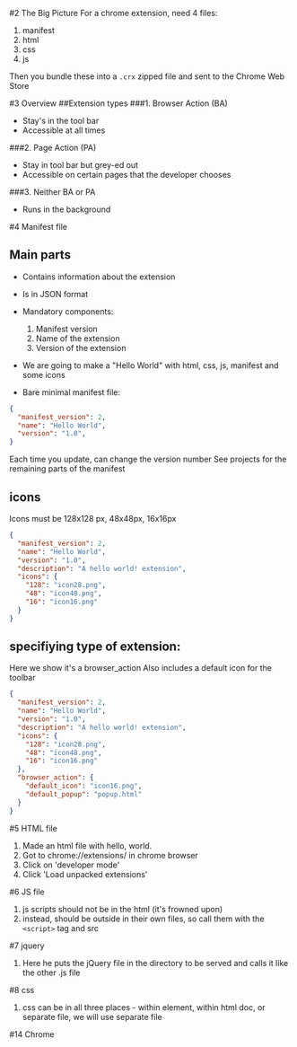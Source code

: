 #2 The Big Picture
For a chrome extension, need 4 files:
1. manifest
1. html
1. css
1. js

Then you bundle these into a `.crx` zipped file and sent to the Chrome Web Store

#3 Overview
##Extension types
###1. Browser Action (BA)
- Stay's in the tool bar
- Accessible at all times

###2. Page Action (PA)
- Stay in tool bar but grey-ed out
- Accessible on certain pages that the developer chooses

###3. Neither BA or PA
- Runs in the background

#4 Manifest file
## Main parts
- Contains information about the extension
- Is in JSON format
- Mandatory components:
  1. Manifest version
  2. Name of the extension
  3. Version of the extension

- We are going to make a "Hello World" with html, css, js, manifest and some icons
- Bare minimal manifest file:
```JSON
{
  "manifest_version": 2,
  "name": "Hello World",
  "version": "1.0",
}
```
Each time you update, can change the version number
See projects for the remaining parts of the manifest

## icons
Icons must be 128x128 px, 48x48px, 16x16px
```JSON
{
  "manifest_version": 2,
  "name": "Hello World",
  "version": "1.0",
  "description": "A hello world! extension",
  "icons": {
    "128": "icon28.png",
    "48": "icon48.png",
    "16": "icon16.png"
  }
}
```
## specifiying type of extension:
Here we show it's a browser_action
Also includes a default icon for the toolbar
```JSON
{
  "manifest_version": 2,
  "name": "Hello World",
  "version": "1.0",
  "description": "A hello world! extension",
  "icons": {
    "128": "icon28.png",
    "48": "icon48.png",
    "16": "icon16.png"
  },
  "browser_action": {
    "default_icon": "icon16.png",
    "default_popup": "popup.html"
  }
}
```
#5 HTML file
1. Made an html file with hello, world.
1. Got to chrome://extensions/ in chrome browser
1. Click on 'developer mode'
1. Click 'Load unpacked extensions'

#6 JS file
1. js scripts should not be in the html (it's frowned upon)
1. instead, should be outside in their own files, so call them with the `<script>` tag and src

#7 jquery
1. Here he puts the jQuery file in the directory to be served and calls it like the other .js file

#8 css
1. css can be in all three places - within element, within html doc, or separate file, we will use separate file

#14 Chrome
